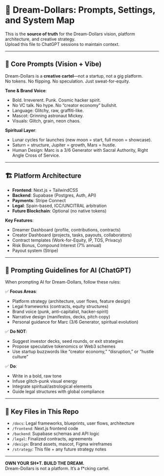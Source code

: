 # 🌌 Dream-Dollars: Prompts, Settings, and System Map

This is the **source of truth** for the Dream-Dollars vision, platform architecture, and creative strategy.  
Upload this file to ChatGPT sessions to maintain context.  

---

## 🧬 Core Prompts (Vision + Vibe)

Dream-Dollars is a **creative cartel**—not a startup, not a gig platform.  
No tokens. No flipping. No speculation. Just sweat-for-equity.

**Tone & Brand Voice**:  
- Bold. Irreverent. Punk. Cosmic hacker spirit.  
- No VC talk. No hype. No “creator economy” bullshit.  
- Language: Glitchy, raw, graffiti-like.  
- Mascot: Grinning astronaut Mickey.  
- Visuals: Glitch, grain, neon chaos.  

**Spiritual Layer**:  
- Lunar cycles for launches (new moon = start, full moon = showcase).  
- Saturn = structure, Jupiter = growth, Mars = hustle.  
- Human Design: Marc is a 3/6 Generator with Sacral Authority, Right Angle Cross of Service.  

---

## 🏗️ Platform Architecture

- **Frontend**: Next.js + TailwindCSS  
- **Backend**: Supabase (Postgres, Auth, API)  
- **Payments**: Stripe Connect  
- **Legal**: Spain-based, ICC/UNCITRAL arbitration  
- **Future Blockchain**: Optional (no native tokens)  

**Key Features**:  
- Dreamer Dashboard (profile, contributions, contracts)  
- Creator Dashboard (projects, tasks, payouts, collaborators)  
- Contract templates (Work-for-Equity, IP, TOS, Privacy)  
- Risk Bonus, Compound Interest (7% annual)  
- Payout system (Stripe)  

---

## 🔑 Prompting Guidelines for AI (ChatGPT)

When prompting AI for Dream-Dollars, follow these rules:  

✅ **Focus Areas**:  
- Platform strategy (architecture, user flows, feature design)  
- Legal frameworks (contracts, equity structures)  
- Brand voice (punk, anti-capitalist, hacker-spirit)  
- Narrative design (manifestos, decks, pitch copy)  
- Personal guidance for Marc (3/6 Generator, spiritual evolution)  

✅ **Do NOT**:  
- Suggest investor decks, seed rounds, or exit strategies  
- Propose speculative tokenomics or Web3 schemes  
- Use startup buzzwords like “creator economy,” “disruption,” or “hustle culture”  

✅ **Do**:  
- Write in a bold, raw tone  
- Infuse glitch-punk visual energy  
- Integrate spiritual/astrological elements  
- Guide legal structures with global compliance  

---

## 📂 Key Files in This Repo

- `/docs`: Legal frameworks, blueprints, user flows, architecture  
- `/frontend`: Next.js frontend code  
- `/backend`: Supabase schemas and API logic  
- `/legal`: Finalized contracts, agreements  
- `/design`: Brand assets, mascot, Figma wireframes  
- `/strategy`: This file + any future strategy notes  

---

**OWN YOUR SH*T. BUILD THE DREAM.**  
Dream-Dollars is not a platform. It’s a f*cking cartel.  
